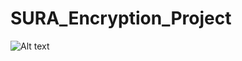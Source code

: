 # SURA_Encryption_Project
![Alt text](/SURA_Encryption_Project/tree/master/FlowChart/Image1.JPG "Optional Title")
